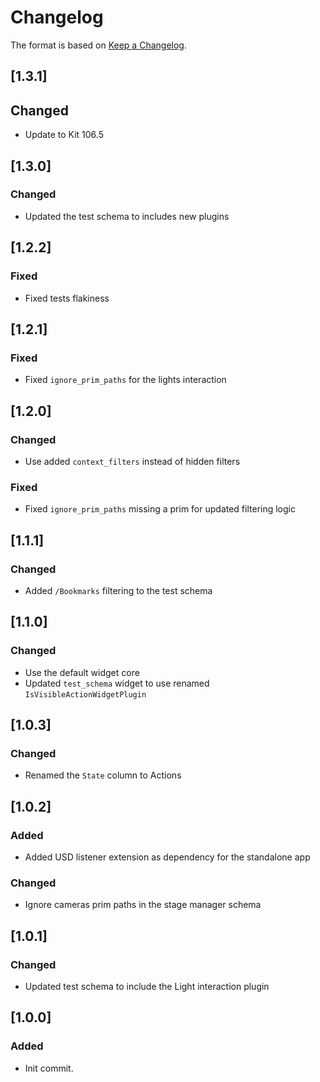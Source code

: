 # Changelog

The format is based on [Keep a Changelog](https://keepachangelog.com/en/1.0.0/).

## [1.3.1]
## Changed
- Update to Kit 106.5

## [1.3.0]
### Changed
- Updated the test schema to includes new plugins

## [1.2.2]
### Fixed
- Fixed tests flakiness

## [1.2.1]
### Fixed
- Fixed `ignore_prim_paths` for the lights interaction

## [1.2.0]
### Changed
- Use added `context_filters` instead of hidden filters

### Fixed
- Fixed `ignore_prim_paths` missing a prim for updated filtering logic

## [1.1.1]
### Changed
- Added `/Bookmarks` filtering to the test schema

## [1.1.0]
### Changed
- Use the default widget core
- Updated `test_schema` widget to use renamed `IsVisibleActionWidgetPlugin`

## [1.0.3]
### Changed
- Renamed the `State` column to Actions

## [1.0.2]
### Added
- Added USD listener extension as dependency for the standalone app

### Changed
- Ignore cameras prim paths in the stage manager schema

## [1.0.1]
### Changed
- Updated test schema to include the Light interaction plugin

## [1.0.0]
### Added
- Init commit.
